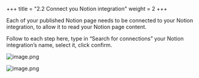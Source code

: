 +++
title = "2.2 Connect you Notion integration"
weight = 2
+++


Each of your published Notion page needs to be connected to your Notion integration, to allow it to read your Notion page content.


Follow to each step here, type in “Search for connections” your Notion integration’s name, select it, click confirm.


![image.png](/images/002-ii-level-1-notion-to-md/002-2-setup-notion-page/9-430749-image.png)


![image.png](/images/002-ii-level-1-notion-to-md/002-2-setup-notion-page/9-588319-image.png)


